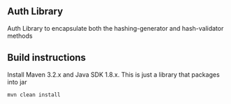 Auth Library
-------------
Auth Library to encapsulate both the hashing-generator and hash-validator methods

Build instructions
------------------
Install Maven 3.2.x and Java SDK 1.8.x. 
This is just a library that packages into jar
```
mvn clean install
```